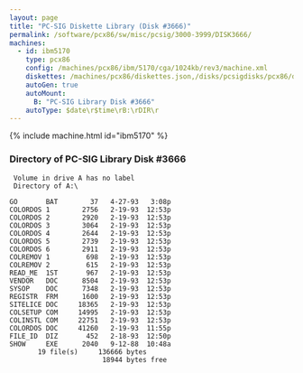 ```yaml
---
layout: page
title: "PC-SIG Diskette Library (Disk #3666)"
permalink: /software/pcx86/sw/misc/pcsig/3000-3999/DISK3666/
machines:
  - id: ibm5170
    type: pcx86
    config: /machines/pcx86/ibm/5170/cga/1024kb/rev3/machine.xml
    diskettes: /machines/pcx86/diskettes.json,/disks/pcsigdisks/pcx86/diskettes.json
    autoGen: true
    autoMount:
      B: "PC-SIG Library Disk #3666"
    autoType: $date\r$time\rB:\rDIR\r
---
```


{% include machine.html id="ibm5170" %}

### Directory of PC-SIG Library Disk #3666

     Volume in drive A has no label
     Directory of A:\

    GO       BAT        37   4-27-93   3:08p
    COLORDOS 1        2756   2-19-93  12:53p
    COLORDOS 2        2920   2-19-93  12:53p
    COLORDOS 3        3064   2-19-93  12:53p
    COLORDOS 4        2644   2-19-93  12:53p
    COLORDOS 5        2739   2-19-93  12:53p
    COLORDOS 6        2911   2-19-93  12:53p
    COLREMOV 1         698   2-19-93  12:53p
    COLREMOV 2         615   2-19-93  12:53p
    READ_ME  1ST       967   2-19-93  12:53p
    VENDOR   DOC      8504   2-19-93  12:53p
    SYSOP    DOC      7348   2-19-93  12:53p
    REGISTR  FRM      1600   2-19-93  12:53p
    SITELICE DOC     18365   2-19-93  12:53p
    COLSETUP COM     14995   2-19-93  12:53p
    COLINSTL COM     22751   2-19-93  12:53p
    COLORDOS DOC     41260   2-19-93  11:55p
    FILE_ID  DIZ       452   2-18-93  12:50p
    SHOW     EXE      2040   9-12-88  10:48a
           19 file(s)     136666 bytes
                           18944 bytes free
